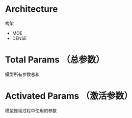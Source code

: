 # Architecture
构架
* MOE
* DENSE
# Total Params （总参数）
模型所有参数总和
# Activated Params （激活参数）
模型推理过程中使用的参数